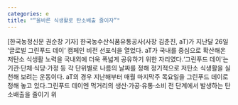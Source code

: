 ```yaml
---
categories: e
title: "“올바른 식생활로 탄소배출 줄이자”"
---
```

[한국농정신문 권순창 기자] 한국농수산식품유통공사(사장 김춘진, aT)가 지난달 26일 ‘글로벌 그린푸드 데이’ 캠페인 비전 선포식을 열었다. aT가 국내를 중심으로 확산해온 저탄소 식생활 노력을 국내외에 더욱 폭넓게 공유하기 위한 자리였다.‘그린푸드 데이’는 기관·단체·식당·가정 등 각 단위별로 나름의 날짜를 정해 정기적으로 저탄소 식생활을 실천해 보려는 운동이다. aT의 경우 지난해부터 매월 마지막주 목요일을 그린푸드 데이로 정해 놓고 있다.그린푸드 데이엔 먹거리의 생산·가공·유통·소비 전 단계에서 발생하는 탄소배출을 줄이기 위